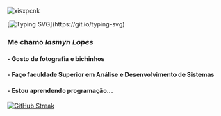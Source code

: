 ![xisxpcnk](https://github.com/user-attachments/assets/9d0b9efc-4ac3-4a9a-9868-2a732a9e77b5)


[![Typing SVG](https://readme-typing-svg.herokuapp.com?font=%22Press+Start+2P%22&size=17&pause=1000&color=F78027&center=true&vCenter=true&width=446&lines=Bem+vindo(a)+ao+meu+perfil!)](https://git.io/typing-svg)
### Me chamo *Iasmyn Lopes*
#### - Gosto de fotografia e bichinhos
#### - Faço faculdade Superior em Análise e Desenvolvimento de Sistemas 
#### - Estou aprendendo programação...

[![GitHub Streak](https://github-readme-streak-stats.herokuapp.com?user=iasmynlp18&theme=maroongold&border_radius=4&locale=pt_BR&date_format=j%20M%5B%20Y%5D&mode=weekly&card_width=500&card_height=200)](https://git.io/streak-stats)
